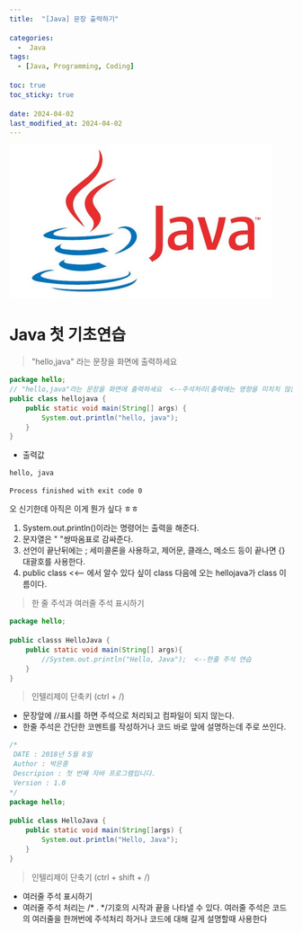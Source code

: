 ```yaml
---
title:  "[Java] 문장 출력하기" 

categories:
  -  Java
tags:
  - [Java, Programming, Coding]

toc: true
toc_sticky: true

date: 2024-04-02
last_modified_at: 2024-04-02
---
```


![java.png](/assets/images/java.png)

# Java 첫 기초연습

>"hello,java" 라는 문장을 화면에 출력하세요

~~~java
package hello;
// "hello,java"라는 문장을 화면에 출력하세요  <--주석처리(출력에는 영향을 미치치 않는다
public class hellojava {
    public static void main(String[] args) {
        System.out.println("hello, java");
    }
}
~~~

- 출력값

~~~
hello, java

Process finished with exit code 0
~~~

오 신기한데 아직은 이게 뭔가 싶다 ㅎㅎ 


1. System.out.println()이라는 명령어는 출력을 해준다.
2. 문자열은 " "쌍따옴표로 감싸준다.
3. 선언이 끝난뒤에는 ; 세미콜론을 사용하고, 제어문, 클래스, 메소드 등이 끝나면 {} 대괄호를 사용한다. 
4. public class <<-- 에서 알수 있다 싶이 class 다음에 오는 hellojava가 class 이름이다.

> 한 줄 주석과 여러줄 주석 표시하기

~~~java
package hello;

public classs HelloJava {
    public static void main(String[] args){
        //System.out.println("Hello, Java");  <--한줄 주석 연습
    }
}
~~~

> 인텔리제이 단축키 (ctrl + /)


- 문장앞에 //표시를 하면 주석으로 처리되고 컴파일이 되지 않는다.
- 한줄 주석은 간단한 코멘트를 작성하거나 코드 바로 앞에 설명하는데 주로 쓰인다.

~~~java
/*
 DATE : 2018년 5월 8일
 Author : 박은종
 Descripion : 첫 번째 자바 프로그램입니다.
 Version : 1.0
*/
package hello;

public class HelloJava {
    public static void main(String[]args) {
        System.out.println("Hello, Java");
    }
}
~~~

> 인텔리제이 단축기 (ctrl + shift + /)


- 여러줄 주석 표시하기
- 여러줄 주석 처리는 /* . */기호의 시작과 끝을 나타낼 수 있다. 여러줄 주석은 코드의 여러줄을 한꺼번에 주석처리 하거나 코드에 대해 길게 설명할때 사용한다

